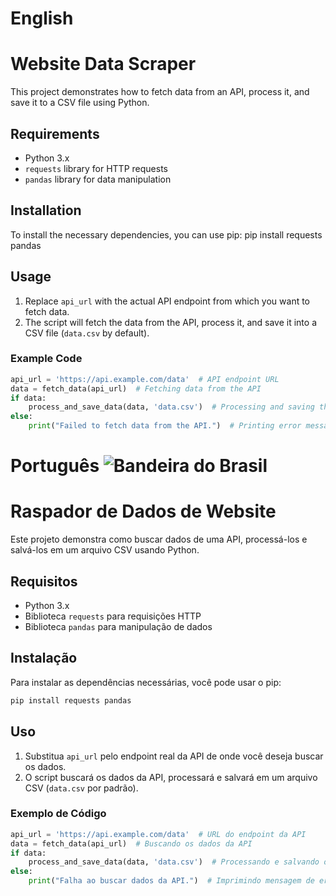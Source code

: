 # English
# Website Data Scraper

This project demonstrates how to fetch data from an API, process it, and save it to a CSV file using Python.

## Requirements

- Python 3.x
- `requests` library for HTTP requests
- `pandas` library for data manipulation

## Installation

To install the necessary dependencies, you can use pip:
pip install requests pandas

## Usage

1. Replace `api_url` with the actual API endpoint from which you want to fetch data.
2. The script will fetch the data from the API, process it, and save it into a CSV file (`data.csv` by default).

### Example Code

```python
api_url = 'https://api.example.com/data'  # API endpoint URL
data = fetch_data(api_url)  # Fetching data from the API
if data:
    process_and_save_data(data, 'data.csv')  # Processing and saving the data to a CSV file
else:
    print("Failed to fetch data from the API.")  # Printing error message if data is not fetched
```
# Português ![Bandeira do Brasil](https://upload.wikimedia.org/wikipedia/commons/0/05/Flag_of_Brazil.svg)

# **Raspador de Dados de Website**

Este projeto demonstra como buscar dados de uma API, processá-los e salvá-los em um arquivo CSV usando Python.

## Requisitos

- Python 3.x
- Biblioteca `requests` para requisições HTTP
- Biblioteca `pandas` para manipulação de dados

## Instalação

Para instalar as dependências necessárias, você pode usar o pip:
```bash
pip install requests pandas
```

## Uso

1. Substitua `api_url` pelo endpoint real da API de onde você deseja buscar os dados.
2. O script buscará os dados da API, processará e salvará em um arquivo CSV (`data.csv` por padrão).

### Exemplo de Código

```python
api_url = 'https://api.example.com/data'  # URL do endpoint da API
data = fetch_data(api_url)  # Buscando os dados da API
if data:
    process_and_save_data(data, 'data.csv')  # Processando e salvando os dados em um arquivo CSV
else:
    print("Falha ao buscar dados da API.")  # Imprimindo mensagem de erro caso não consiga buscar os dados
```
